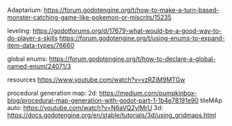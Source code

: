 Adaptarium:
	https://forum.godotengine.org/t/how-to-make-a-turn-based-monster-catching-game-like-pokemon-or-miscrits/15235
	
	
leveling:
	https://godotforums.org/d/17679-what-would-be-a-good-way-to-do-player-s-skills
	https://forum.godotengine.org/t/using-enums-to-expand-item-data-types/76660


global enums:
	https://forum.godotengine.org/t/how-to-declare-a-global-named-enum/24071/3
	
resources
	https://www.youtube.com/watch?v=vzRZjM9MTGw


procedural generation map:
	2d: https://medium.com/pumpkinbox-blog/procedural-map-generation-with-godot-part-1-1b4e78191e90
	tileMAp auto: https://youtube.com/watch?v=N6aVQ2ylMrU
	3d: https://docs.godotengine.org/en/stable/tutorials/3d/using_gridmaps.html
	
